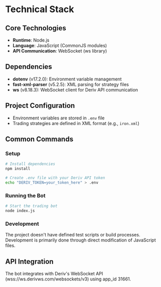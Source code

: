 # Technical Stack

## Core Technologies
- **Runtime**: Node.js
- **Language**: JavaScript (CommonJS modules)
- **API Communication**: WebSocket (ws library)

## Dependencies
- **dotenv** (v17.2.0): Environment variable management
- **fast-xml-parser** (v5.2.5): XML parsing for strategy files
- **ws** (v8.18.3): WebSocket client for Deriv API communication

## Project Configuration
- Environment variables are stored in `.env` file
- Trading strategies are defined in XML format (e.g., `iron.xml`)

## Common Commands

### Setup
```bash
# Install dependencies
npm install

# Create .env file with your Deriv API token
echo "DERIV_TOKEN=your_token_here" > .env
```

### Running the Bot
```bash
# Start the trading bot
node index.js
```

### Development
The project doesn't have defined test scripts or build processes. Development is primarily done through direct modification of JavaScript files.

## API Integration
The bot integrates with Deriv's WebSocket API (wss://ws.derivws.com/websockets/v3) using app_id 31661.